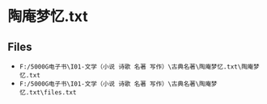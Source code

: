 # 陶庵梦忆.txt

## Files

- `F:/5000G电子书\I01-文学（小说 诗歌 名著 写作）\古典名著\陶庵梦忆.txt\陶庵梦忆.txt`
- `F:/5000G电子书\I01-文学（小说 诗歌 名著 写作）\古典名著\陶庵梦忆.txt\files.txt`
